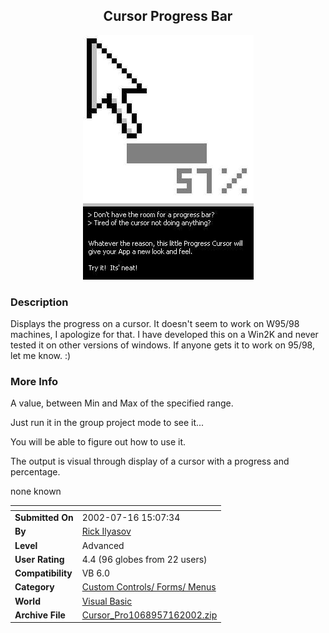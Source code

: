 ﻿<div align="center">

## Cursor Progress Bar

<img src="PIC20027161546523955.jpg">
</div>

### Description

Displays the progress on a cursor. It doesn't seem to work on W95/98 machines, I apologize for that. I have developed this on a Win2K and never tested it on other versions of windows. If anyone gets it to work on 95/98, let me know. :)
 
### More Info
 
A value, between Min and Max of the specified range.

Just run it in the group project mode to see it...

You will be able to figure out how to use it.

The output is visual through display of a cursor with a progress and percentage.

none known


<span>             |<span>
---                |---
**Submitted On**   |2002-07-16 15:07:34
**By**             |[Rick Ilyasov](https://github.com/Planet-Source-Code/PSCIndex/blob/master/ByAuthor/rick-ilyasov.md)
**Level**          |Advanced
**User Rating**    |4.4 (96 globes from 22 users)
**Compatibility**  |VB 6\.0
**Category**       |[Custom Controls/ Forms/  Menus](https://github.com/Planet-Source-Code/PSCIndex/blob/master/ByCategory/custom-controls-forms-menus__1-4.md)
**World**          |[Visual Basic](https://github.com/Planet-Source-Code/PSCIndex/blob/master/ByWorld/visual-basic.md)
**Archive File**   |[Cursor\_Pro1068957162002\.zip](https://github.com/Planet-Source-Code/rick-ilyasov-cursor-progress-bar__1-36958/archive/master.zip)









